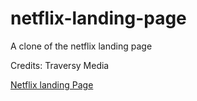 # netflix-landing-page
A clone of the netflix landing page

Credits: Traversy Media

[Netflix landing Page](https://www.google.com)

